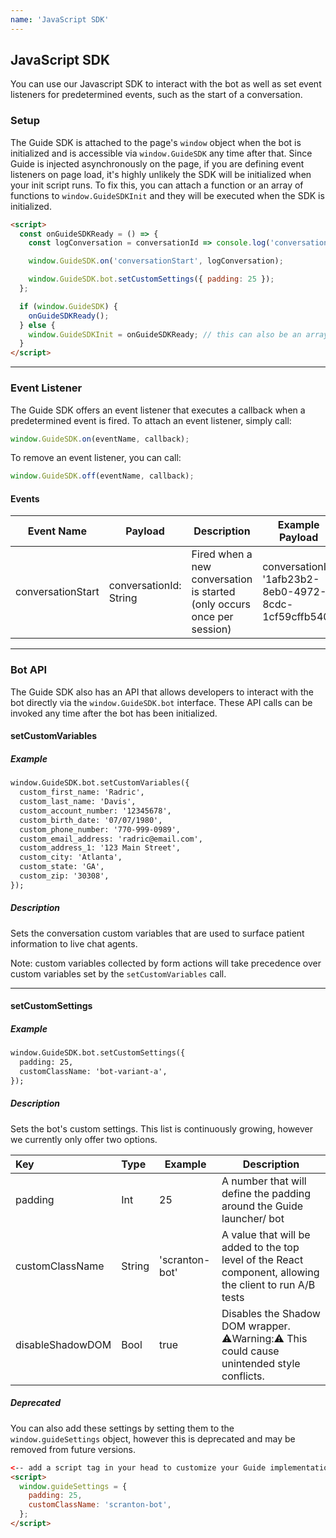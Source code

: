 ```yaml
---
name: 'JavaScript SDK'
---
```


## JavaScript SDK

You can use our Javascript SDK to interact with the bot as well as set event listeners for predetermined events, such as the start of a conversation.

### Setup

The Guide SDK is attached to the page's `window` object when the bot is initialized and is accessible via `window.GuideSDK` any time after that. Since Guide is injected asynchronously on the page, if you are defining event listeners on page load, it's highly unlikely the SDK will be initialized when your init script runs. To fix this, you can attach a function or an array of functions to `window.GuideSDKInit` and they will be executed when the SDK is initialized.

```html
<script>
  const onGuideSDKReady = () => {
    const logConversation = conversationId => console.log('conversationID', conversationId);

    window.GuideSDK.on('conversationStart', logConversation);

    window.GuideSDK.bot.setCustomSettings({ padding: 25 });
  };

  if (window.GuideSDK) {
    onGuideSDKReady();
  } else {
    window.GuideSDKInit = onGuideSDKReady; // this can also be an array of functions
  }
</script>
```

<hr>

### Event Listener

The Guide SDK offers an event listener that executes a callback when a predetermined event is fired. To attach an event listener, simply call:

```javascript
window.GuideSDK.on(eventName, callback);
```

To remove an event listener, you can call:

```javascript
window.GuideSDK.off(eventName, callback);
```

#### Events

| Event Name        | Payload                  | Description                    | Example Payload |
| ----------------- | -------------------------| ------------------------------ | --------------- |
| conversationStart | conversationId: String   | Fired when a new conversation is started (only occurs once per session) | conversationId: '1afb23b2-8eb0-4972-8cdc-1cf59cffb540 |

<hr>

### Bot API

The Guide SDK also has an API that allows developers to interact with the bot directly via the `window.GuideSDK.bot` interface. These API calls can be invoked any time after the bot has been initialized.

#### setCustomVariables

##### Example

```html
window.GuideSDK.bot.setCustomVariables({
  custom_first_name: 'Radric',
  custom_last_name: 'Davis',
  custom_account_number: '12345678',
  custom_birth_date: '07/07/1980',
  custom_phone_number: '770-999-0989',
  custom_email_address: 'radric@email.com',
  custom_address_1: '123 Main Street',
  custom_city: 'Atlanta',
  custom_state: 'GA',
  custom_zip: '30308',
});
```

##### Description

Sets the conversation custom variables that are used to surface patient information to live chat agents.

Note: custom variables collected by form actions will take precedence over custom variables set by the `setCustomVariables` call.

<hr>

#### setCustomSettings

##### Example

```html
window.GuideSDK.bot.setCustomSettings({
  padding: 25,
  customClassName: 'bot-variant-a',
});
```

##### Description

Sets the bot's custom settings. This list is continuously growing, however we currently only offer two options.

| Key              | Type   | Example           | Description                                                                                                       |
|:---------------- | :----- | ----------------  | ----------------------------------------------------------------------------------------------------------------- |
| padding          | Int    | 25                | A number that will define the padding around the Guide launcher/ bot                                              |
| customClassName  | String | 'scranton-bot'    | A value that will be added to the top level of the React component, allowing the client to run A/B tests          |
| disableShadowDOM | Bool   | true              | Disables the Shadow DOM wrapper. ⚠️Warning:⚠️ This could cause unintended style conflicts.                        |

##### Deprecated

You can also add these settings by setting them to the `window.guideSettings` object, however this is deprecated and may be removed from future versions.

```html
<-- add a script tag in your head to customize your Guide implementation -->
<script>
  window.guideSettings = {
    padding: 25,
    customClassName: 'scranton-bot',
  };
</script>

